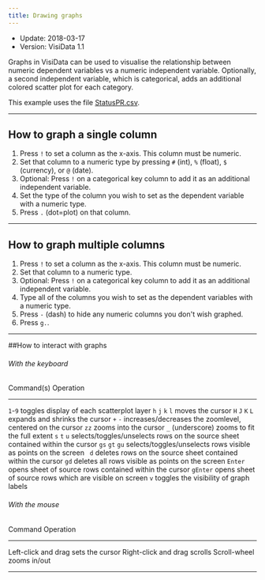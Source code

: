 ```yaml
---
title: Drawing graphs
---
```


- Update: 2018-03-17
- Version: VisiData 1.1


Graphs in VisiData can be used to visualise the relationship between numeric dependent variables vs a numeric independent variable. Optionally, a second independent variable, which is categorical,  adds an additional colored scatter plot for each category.

This example uses the file [StatusPR.csv](https://raw.githubusercontent.com/saulpw/visidata/stable/sample_data/StatusPR.csv).

<section id="hero">
    <asciinema-player id="player" poster="npt:0:30" rows=27 src="../casts/pivot-graphs.cast"></asciinema-player>
    <script type="text/javascript" src="/asciinema-player.js"></script>
</section>

---

## How to graph a single column

1. Press `!` to set a column as the x-axis. This column must be numeric.
2. Set that column to a numeric type by pressing `#` (int), `%` (float), `$` (currency), or `@` (date).
3. Optional: Press `!` on a categorical key column to add it as an additional independent variable.
4. Set the type of the column you wish to set as the dependent variable with a numeric type.
5. Press `.` (dot=plot) on that column.

---

## How to graph multiple columns

1. Press `!` to set a column as the x-axis. This column must be numeric.
2. Set that column to a numeric type.
3. Optional: Press `!` on a categorical key column to add it as an additional independent variable.
4. Type all of the columns you wish to set as the dependent variables with a numeric type.
5. Press `-` (dash) to hide any numeric columns you don't wish graphed.
6. Press `g.`.

---

##How to interact with graphs

###### With the keyboard

Command(s)          Operation
----------          ----------
`1`-`9`             toggles display of each scatterplot layer
`h`  `j`  `k`  `l`  moves the cursor
`H`  `J`  `K`  `L`  expands and shrinks the cursor
`+`  `-`            increases/decreases the zoomlevel, centered on the cursor
`zz`                zooms into the cursor
`_` (underscore)    zooms to fit the full extent
 `s`   `t`   `u`    selects/toggles/unselects rows on the source sheet contained within the cursor
`gs`  `gt`  `gu`    selects/toggles/unselects rows visible as points on the screen
` d`                deletes rows on the source sheet contained within the cursor
`gd`                deletes all rows visible as points on the screen
 `Enter`            opens sheet of source rows contained within the cursor
`gEnter`            opens sheet of source rows which are visible on screen
`v`                 toggles the visibility of graph labels

###### With the mouse

Command                 Operation
-------                 -----------
Left-click and drag     sets the cursor
Right-click and drag    scrolls
Scroll-wheel            zooms in/out

---
